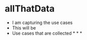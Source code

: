 # allThatData
  - I am capturing the use cases
  - This will be 
  - Use cases that are collected
    * 
    *
    *
